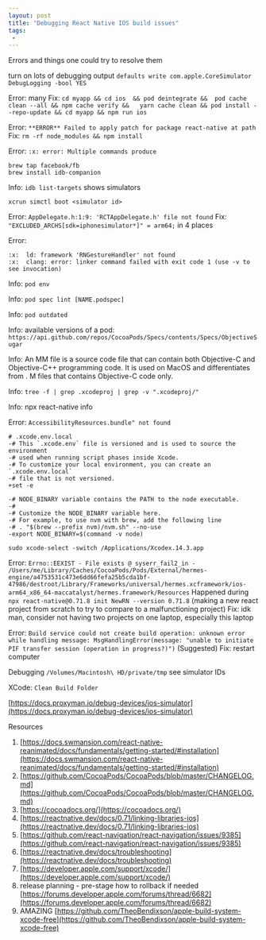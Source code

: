 ```yaml
---
layout: post
title: "Debugging React Native IOS build issues"
tags:
 -
---
```


Errors and things one could try to resolve them
 
 turn on lots of debugging output `defaults write com.apple.CoreSimulator DebugLogging -bool YES`

 Error: many Fix: `cd myapp && cd ios  && pod deintegrate &&  pod cache clean --all && npm cache verify &&   yarn cache clean && pod install --repo-update && cd myapp && npm run ios`

 Error: `**ERROR** Failed to apply patch for package react-native at path` Fix: `rm -rf node_modules && npm install`

 Error: `:x: error: Multiple commands produce `

```
brew tap facebook/fb
brew install idb-companion
```
 Info: `idb list-targets` shows simulators

 `xcrun simctl boot <simulator id>`

 Error: `AppDelegate.h:1:9: 'RCTAppDelegate.h' file not found`
 Fix: `"EXCLUDED_ARCHS[sdk=iphonesimulator*]" = arm64;` in 4 places

 Error: 
 ```
 :x:  ld: framework 'RNGestureHandler' not found
 :x:  clang: error: linker command failed with exit code 1 (use -v to see invocation)
 ```

 Info: `pod env`

 Info: `pod spec lint [NAME.podspec]`

 Info: `pod outdated`

 Info: available versions of a pod: `https://api.github.com/repos/CocoaPods/Specs/contents/Specs/ObjectiveSugar`

 Info: An MM file is a source code file that can contain both Objective-C and Objective-C++ programming code. It is used on MacOS and differentiates from . M files that contains Objective-C code only.

 Info: `tree -f | grep .xcodeproj | grep -v ".xcodeproj/"`

 Info: npx react-native info

 Error: `AccessibilityResources.bundle" not found`


```
# .xcode.env.local
-# This `.xcode.env` file is versioned and is used to source the environment
-# used when running script phases inside Xcode.
-# To customize your local environment, you can create an `.xcode.env.local`
-# file that is not versioned.
+set -e

-# NODE_BINARY variable contains the PATH to the node executable.
-#
-# Customize the NODE_BINARY variable here.
-# For example, to use nvm with brew, add the following line
-# . "$(brew --prefix nvm)/nvm.sh" --no-use
-export NODE_BINARY=$(command -v node)
```

`sudo xcode-select -switch /Applications/Xcodex.14.3.app`


Error: `Errno::EEXIST - File exists @ syserr_fail2_in - /Users/me/Library/Caches/CocoaPods/Pods/External/hermes-engine/a4753531c473e6dd66fefa25b5cda1bf-47986/destroot/Library/Frameworks/universal/hermes.xcframework/ios-arm64_x86_64-maccatalyst/hermes.framework/Resources` Happened during `npx react-native@0.71.8 init NewRN --version 0.71.8` (making a new react project from scratch to try to compare to a malfunctioning project) 
Fix: idk man, consider not having two projects on one laptop, especially this laptop


Error: `Build service could not create build operation: unknown error while handling message: MsgHandlingError(message: "unable to initiate PIF transfer session (operation in progress?)")`
(Suggested) Fix: restart computer

Debugging `/Volumes/Macintosh\ HD/private/tmp` see simulator IDs

XCode: `Clean Build Folder`

[https://docs.proxyman.io/debug-devices/ios-simulator](https://docs.proxyman.io/debug-devices/ios-simulator)



 Resources
 1. [https://docs.swmansion.com/react-native-reanimated/docs/fundamentals/getting-started/#installation](https://docs.swmansion.com/react-native-reanimated/docs/fundamentals/getting-started/#installation)
 1. [https://github.com/CocoaPods/CocoaPods/blob/master/CHANGELOG.md](https://github.com/CocoaPods/CocoaPods/blob/master/CHANGELOG.md)
 1. [https://cocoadocs.org/](https://cocoadocs.org/)
 1. [https://reactnative.dev/docs/0.71/linking-libraries-ios](https://reactnative.dev/docs/0.71/linking-libraries-ios)
 1. [https://github.com/react-navigation/react-navigation/issues/9385](https://github.com/react-navigation/react-navigation/issues/9385)
 1. [https://reactnative.dev/docs/troubleshooting](https://reactnative.dev/docs/troubleshooting)
 1. [https://developer.apple.com/support/xcode/](https://developer.apple.com/support/xcode/)
 1. release planning - pre-stage how to rollback if needed [https://forums.developer.apple.com/forums/thread/6682](https://forums.developer.apple.com/forums/thread/6682)
 1. AMAZING [https://github.com/TheoBendixson/apple-build-system-xcode-free](https://github.com/TheoBendixson/apple-build-system-xcode-free)


